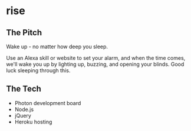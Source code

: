 # rise

## The Pitch
Wake up - no matter how deep you sleep.

Use an Alexa skill or website to set your alarm, and when the time comes, we'll wake you up by lighting up, buzzing, and opening your blinds. Good luck sleeping through this.

## The Tech
 - Photon development board
 - Node.js
 - jQuery
 - Heroku hosting
 
